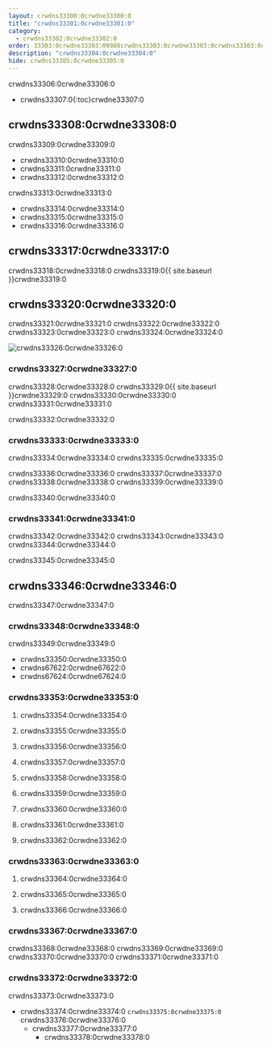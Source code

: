 ```yaml
---
layout: crwdns33300:0crwdne33300:0
title: "crwdns33301:0crwdne33301:0"
category:
  - crwdns33302:0crwdne33302:0
order: 33303:0crwdne33303:09988crwdns33303:0crwdne33303:0crwdns33303:0crwdne33303:0
description: "crwdns33304:0crwdne33304:0"
hide: crwdns33305:0crwdne33305:0
---
```

crwdns33306:0crwdne33306:0

- crwdns33307:0{:toc}crwdne33307:0

## crwdns33308:0crwdne33308:0

crwdns33309:0crwdne33309:0

- crwdns33310:0crwdne33310:0
- crwdns33311:0crwdne33311:0
- crwdns33312:0crwdne33312:0

crwdns33313:0crwdne33313:0

- crwdns33314:0crwdne33314:0 
- crwdns33315:0crwdne33315:0
- crwdns33316:0crwdne33316:0 

## crwdns33317:0crwdne33317:0

crwdns33318:0crwdne33318:0 crwdns33319:0{{ site.baseurl }}crwdne33319:0

## crwdns33320:0crwdne33320:0

crwdns33321:0crwdne33321:0 crwdns33322:0crwdne33322:0 crwdns33323:0crwdne33323:0 crwdns33324:0crwdne33324:0

![crwdns33326:0crwdne33326:0](crwdns33325:0{{site.baseurl}}crwdne33325:0)

### crwdns33327:0crwdne33327:0

crwdns33328:0crwdne33328:0 crwdns33329:0{{ site.baseurl }}crwdne33329:0 crwdns33330:0crwdne33330:0 crwdns33331:0crwdne33331:0

crwdns33332:0crwdne33332:0

### crwdns33333:0crwdne33333:0

crwdns33334:0crwdne33334:0 crwdns33335:0crwdne33335:0

crwdns33336:0crwdne33336:0 crwdns33337:0crwdne33337:0 crwdns33338:0crwdne33338:0 crwdns33339:0crwdne33339:0

crwdns33340:0crwdne33340:0

### crwdns33341:0crwdne33341:0

crwdns33342:0crwdne33342:0 crwdns33343:0crwdne33343:0 crwdns33344:0crwdne33344:0

crwdns33345:0crwdne33345:0

## crwdns33346:0crwdne33346:0

crwdns33347:0crwdne33347:0

### crwdns33348:0crwdne33348:0

crwdns33349:0crwdne33349:0

- crwdns33350:0crwdne33350:0
- crwdns67622:0crwdne67622:0
- crwdns67624:0crwdne67624:0

### crwdns33353:0crwdne33353:0

1. crwdns33354:0crwdne33354:0

2. crwdns33355:0crwdne33355:0

3. crwdns33356:0crwdne33356:0

4. crwdns33357:0crwdne33357:0

5. crwdns33358:0crwdne33358:0

6. crwdns33359:0crwdne33359:0

7. crwdns33360:0crwdne33360:0

8. crwdns33361:0crwdne33361:0

9. crwdns33362:0crwdne33362:0

### crwdns33363:0crwdne33363:0

1. crwdns33364:0crwdne33364:0

2. crwdns33365:0crwdne33365:0

3. crwdns33366:0crwdne33366:0

### crwdns33367:0crwdne33367:0

crwdns33368:0crwdne33368:0 crwdns33369:0crwdne33369:0 crwdns33370:0crwdne33370:0 crwdns33371:0crwdne33371:0

### crwdns33372:0crwdne33372:0

crwdns33373:0crwdne33373:0

- crwdns33374:0crwdne33374:0 `crwdns33375:0crwdne33375:0` crwdns33376:0crwdne33376:0 
  - crwdns33377:0crwdne33377:0 
    - crwdns33378:0crwdne33378:0
